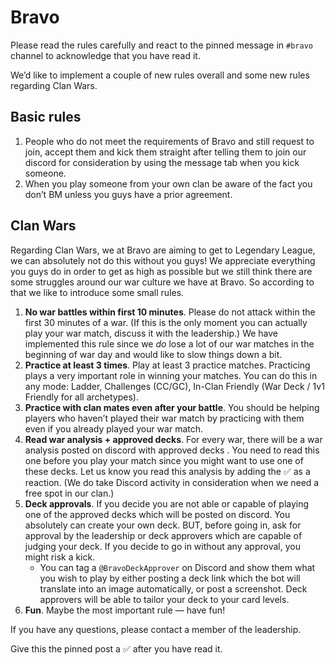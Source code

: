 # Bravo

Please read the rules carefully and react to the pinned message in `#bravo` channel to acknowledge that you have read it.

We’d like to implement a couple of new rules overall and some new rules regarding Clan Wars.


## Basic rules

1. People who do not meet the requirements of Bravo and still request to join, accept them and kick them straight after telling them to join our discord for consideration by using the message tab when you kick someone.
2. When you play someone from your own clan be aware of the fact you don’t BM unless you guys have a prior agreement.

## Clan Wars

Regarding Clan Wars, we at Bravo are aiming to get to Legendary League, we can absolutely not do this without you guys! We appreciate everything you guys do in order to get as high as possible but we still think there are some struggles around our war culture we have at Bravo. So according to that we like to introduce some small rules.

1. **No war battles within first 10 minutes**. Please do not attack within the first 30 minutes of a war. (If this is the only moment you can actually play your war match, discuss it with the leadership.) We have implemented this rule since we *do* lose a lot of our war matches in the beginning of war day and would like to slow things down a bit.
2. **Practice at least 3 times**. Play at least 3 practice matches. Practicing plays a very important role in winning your matches. You can do this in any mode: Ladder, Challenges (CC/GC), In-Clan Friendly (War Deck / 1v1 Friendly for all archetypes).
3. **Practice with clan mates even after your battle**. You should be helping players who haven’t played their war match by practicing with them even if you already played your war match.
4. **Read war analysis + approved decks**. For every war, there will be a war analysis posted on discord with approved decks . You need to read this one before you play your match since you might want to use one of these decks. Let us know you read this analysis by adding the ✅  as a reaction. (We do take Discord activity in consideration when we need a free spot in our clan.)
5. **Deck approvals**. If you decide you are not able or capable of playing one of the approved decks which will be posted on discord. You absolutely can create your own deck. BUT, before going in, ask for approval by the leadership or deck approvers which are capable of judging your deck. If you decide to go in without any approval, you might risk a kick.
    - You can tag a `@BravoDeckApprover` on Discord and show them what you wish to play by either posting a deck link which the bot will translate into an image automatically, or post a screenshot. Deck approvers will be able to tailor your deck to your card levels.
6. **Fun**. Maybe the most important rule — have fun!

If you have any questions, please contact a member of the leadership.

Give this the pinned post a ✅ after you have read it.
